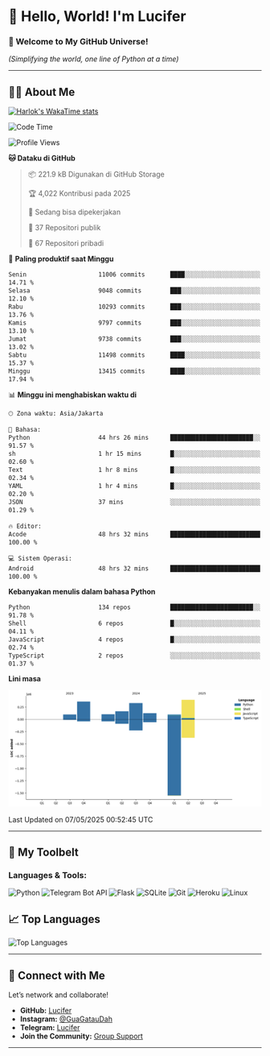 # 👋 Hello, World! I'm Lucifer 

### 🚀 Welcome to My GitHub Universe!  
*(Simplifying the world, one line of Python at a time)*  

---

## 🧑‍💻 About Me


[![Harlok's WakaTime stats](https://github-readme-stats.vercel.app/api/wakatime?username=LuciferReborns)](https://github.com/jonesroot/github-readme-stats)


<!--START_SECTION:waka-->
![Code Time](http://img.shields.io/badge/Code%20Time-134%20hrs%206%20mins-blue)

![Profile Views](http://img.shields.io/badge/Profil%20dilihat-1-blue)

**🐱 Dataku di GitHub** 

> 📦 221.9 kB Digunakan di GitHub Storage 
 > 
> 🏆 4,022 Kontribusi pada 2025
 > 
> 💼 Sedang bisa dipekerjakan
 > 
> 📜 37 Repositori publik 
 > 
> 🔑 67 Repositori pribadi 
 > 
📅 **Paling produktif saat Minggu** 

```text
Senin                    11006 commits       ████░░░░░░░░░░░░░░░░░░░░░   14.71 % 
Selasa                   9048 commits        ███░░░░░░░░░░░░░░░░░░░░░░   12.10 % 
Rabu                     10293 commits       ███░░░░░░░░░░░░░░░░░░░░░░   13.76 % 
Kamis                    9797 commits        ███░░░░░░░░░░░░░░░░░░░░░░   13.10 % 
Jumat                    9738 commits        ███░░░░░░░░░░░░░░░░░░░░░░   13.02 % 
Sabtu                    11498 commits       ████░░░░░░░░░░░░░░░░░░░░░   15.37 % 
Minggu                   13415 commits       ████░░░░░░░░░░░░░░░░░░░░░   17.94 % 
```


📊 **Minggu ini menghabiskan waktu di** 

```text
🕑︎ Zona waktu: Asia/Jakarta

💬 Bahasa: 
Python                   44 hrs 26 mins      ███████████████████████░░   91.57 % 
sh                       1 hr 15 mins        █░░░░░░░░░░░░░░░░░░░░░░░░   02.60 % 
Text                     1 hr 8 mins         █░░░░░░░░░░░░░░░░░░░░░░░░   02.34 % 
YAML                     1 hr 4 mins         █░░░░░░░░░░░░░░░░░░░░░░░░   02.20 % 
JSON                     37 mins             ░░░░░░░░░░░░░░░░░░░░░░░░░   01.29 % 

🔥 Editor: 
Acode                    48 hrs 32 mins      █████████████████████████   100.00 % 

💻 Sistem Operasi: 
Android                  48 hrs 32 mins      █████████████████████████   100.00 % 
```

**Kebanyakan menulis dalam bahasa Python** 

```text
Python                   134 repos           ███████████████████████░░   91.78 % 
Shell                    6 repos             █░░░░░░░░░░░░░░░░░░░░░░░░   04.11 % 
JavaScript               4 repos             █░░░░░░░░░░░░░░░░░░░░░░░░   02.74 % 
TypeScript               2 repos             ░░░░░░░░░░░░░░░░░░░░░░░░░   01.37 % 
```



**Lini masa**

![Lines of Code chart](https://raw.githubusercontent.com/jonesroot/jonesroot/main/assets/bar_graph.png)


 Last Updated on 07/05/2025 00:52:45 UTC
<!--END_SECTION:waka-->

---


## 🧰 My Toolbelt  

### Languages & Tools:  
![Python](https://img.shields.io/badge/-Python-3776AB?style=flat-square&logo=python&logoColor=white) ![Telegram Bot API](https://img.shields.io/badge/-Telegram%20Bot%20API-2CA5E0?style=flat-square&logo=telegram&logoColor=white) ![Flask](https://img.shields.io/badge/-Flask-000000?style=flat-square&logo=flask&logoColor=white) ![SQLite](https://img.shields.io/badge/-SQLite-003B57?style=flat-square&logo=sqlite&logoColor=white) ![Git](https://img.shields.io/badge/-Git-F05032?style=flat-square&logo=git&logoColor=white) ![Heroku](https://img.shields.io/badge/-Heroku-430098?style=flat-square&logo=heroku&logoColor=white) ![Linux](https://img.shields.io/badge/-Linux-FCC624?style=flat-square&logo=linux&logoColor=black)  


## 📈 Top Languages

![Top Languages](https://github-readme-stats.vercel.app/api/top-langs/?username=jonesroot&layout=compact&theme=tokyonight)  

---


## 🔗 Connect with Me  

Let’s network and collaborate!  
- **GitHub:** [Lucifer](https://github.com/jonesroot/jonesroot/blob/main/README.md)  
- **Instagram:** [@GuaGatauDah](https://instagram.com/guagataudah)  
- **Telegram:** [Lucifer](https://t.me/LuciferReborns)  
- **Join the Community:** [Group Support](https://t.me/GokilSupport)

---
